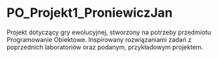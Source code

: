 # PO_Projekt1_ProniewiczJan
Projekt dotyczący gry ewolucyjnej, stworzony na potrzeby przedmiotu Programowanie Obiektowe. Inspirowany rozwiązaniami zadań z poprzednich laboratoriów oraz podanym, przykładowym projektem.
